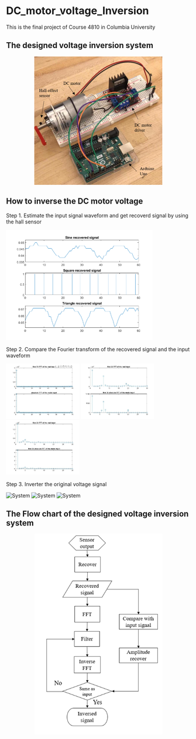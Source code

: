 # DC_motor_voltage_Inversion
This is the final project of Course 4810 in Columbia University

## The designed voltage inversion system
<p align="center">
    <img src="https://github.com/Qincheng-Sheng/DC_motor_voltage_Inversion/blob/main/Picture/System.png" alt="system" width= 350">
</p>

## How to inverse the DC motor voltage

Step 1. Estimate the input signal waveform and get recoverd signal by using the hall sensor

<p align="left">
  <img src="https://github.com/Qincheng-Sheng/DC_motor_voltage_Inversion/blob/main/Picture/recover_signal.png" width="400" title="System">
</p>

Step 2. Compare the Fourier transform of the recovered signal and the input waveform

<p align="left">
  <img src="https://github.com/Qincheng-Sheng/DC_motor_voltage_Inversion/blob/main/Picture/FFT_sin.png" width="200" title="System">
  <img src="https://github.com/Qincheng-Sheng/DC_motor_voltage_Inversion/blob/main/Picture/FFT_square.png" width="200" title="System">
  <img src="https://github.com/Qincheng-Sheng/DC_motor_voltage_Inversion/blob/main/Picture/FFT_triangle.png" width="200" title="System">
</p>

Step 3.	Inverter the original voltage signal

<p align="left">
  <img src="https://github.com/Qincheng-Sheng/DC_motor_voltage_Inversion/blob/main/Picture/Invterted_sin.png" width="200" title="System">
  <img src="https://github.com/Qincheng-Sheng/DC_motor_voltage_Inversion/blob/main/Picture/Invterted_square.png" width="200" title="System">
  <img src="https://github.com/Qincheng-Sheng/DC_motor_voltage_Inversion/blob/main/Picture/Invterted_triangle.png" width="200" title="System">
</p>
                                                                                                                                             
                                                                                                                                             
## The Flow chart of the designed voltage inversion system
<p align="center">
    <img src="https://github.com/Qincheng-Sheng/DC_motor_voltage_Inversion/blob/main/Picture/Flow_chart.png" alt="system" width= 350">
</p>
           
                                                                                                                                             
                                                                                                                                             
